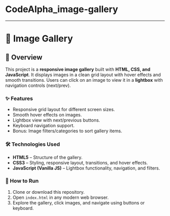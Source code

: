# CodeAlpha_image-gallery

---

# 📸 Image Gallery

## 📌 Overview

This project is a **responsive image gallery** built with **HTML, CSS, and JavaScript**.
It displays images in a clean grid layout with hover effects and smooth transitions.
Users can click on an image to view it in a **lightbox** with navigation controls (next/prev).

### ✨ Features

* Responsive grid layout for different screen sizes.
* Smooth hover effects on images.
* Lightbox view with next/previous buttons.
* Keyboard navigation support.
* Bonus: Image filters/categories to sort gallery items.

### 🛠️ Technologies Used

* **HTML5** – Structure of the gallery.
* **CSS3** – Styling, responsive layout, transitions, and hover effects.
* **JavaScript (Vanilla JS)** – Lightbox functionality, navigation, and filters.

### 🚀 How to Run

1. Clone or download this repository.
2. Open `index.html` in any modern web browser.
3. Explore the gallery, click images, and navigate using buttons or keyboard.
